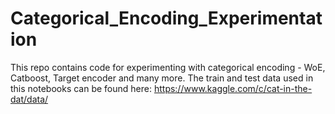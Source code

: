 # Categorical_Encoding_Experimentation
This repo contains code for experimenting with categorical encoding - WoE, Catboost, Target encoder and many more.
The train and test data used in this notebooks can be found here: https://www.kaggle.com/c/cat-in-the-dat/data/
